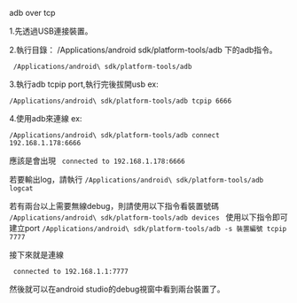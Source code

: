 


adb over tcp


1.先透過USB連接裝置。

2.執行目錄：
/Applications/android sdk/platform-tools/adb 下的adb指令。

`
/Applications/android\ sdk/platform-tools/adb`


3.執行adb tcpip port,執行完後拔開usb
ex:

`/Applications/android\ sdk/platform-tools/adb tcpip 6666`

4.使用adb來連線
ex:

`/Applications/android\ sdk/platform-tools/adb connect 192.168.1.178:6666`

應該是會出現
`
connected to 192.168.1.178:6666`

若要輸出log，請執行
`/Applications/android\ sdk/platform-tools/adb logcat
`

若有兩台以上需要無線debug，則請使用以下指令看裝置號碼
`/Applications/android\ sdk/platform-tools/adb devices
`
使用以下指令即可建立port
`/Applications/android\ sdk/platform-tools/adb -s 裝置編號 tcpip 7777`

接下來就是連線

`
connected to 192.168.1.1:7777`

然後就可以在android studio的debug視窗中看到兩台裝置了。

